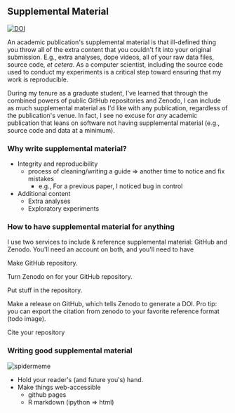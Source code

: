 ## Supplemental Material



[![DOI](https://zenodo.org/badge/250617305.svg)](https://zenodo.org/badge/latestdoi/250617305)


An academic publication's supplemental material is that ill-defined thing you throw all of the extra
content that you couldn't fit into your original submission. E.g., extra analyses, dope videos, all
of your raw data files, source code, *et cetera*.
As a computer scientist, including the source code used to conduct my experiments is a critical step
toward ensuring that my work is reproducible.

During my tenure as a graduate student, I've learned that through the combined powers of public GitHub
repositories and Zenodo, I can include as much supplemental material as I'd like with any publication,
regardless of the publication's venue.
In fact, I see no excuse for _any_ academic publication that leans on software not having supplemental
material (e.g., source code and data at a minimum).

### Why write supplemental material?

- Integrity and reproducibility
  - process of cleaning/writing a guide => another time to notice and fix mistakes
    - e.g., For a previous paper, I noticed bug in control
- Additional content
  - Extra analyses
  - Exploratory experiments

### How to have supplemental material for anything

I use two services to include & reference supplemental material: GitHub and Zenodo.
You'll need an account on both, and you'll need to have

Make GitHub repository.

Turn Zenodo on for your GitHub repository.

Put stuff in the repository.

Make a release on GitHub, which tells Zenodo to generate a DOI. Pro tip: you can export the citation
from zenodo to your favorite reference format (todo image).

Cite your repository

### Writing good supplemental material

![spidermeme](./2020-03-27-media/spiderman.jpg)

- Hold your reader's (and future you's) hand.
- Make things web-accessible
  - github pages
  - R markdown (ipython => html)
